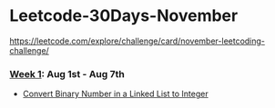 # Leetcode-30Days-November
https://leetcode.com/explore/challenge/card/november-leetcoding-challenge/


### [Week 1](https://github.com/abhinavroy23/Leetcode-30Days-November2020/tree/main/Week1): Aug 1st - Aug 7th
- [Convert Binary Number in a Linked List to Integer][11]

[11]: <https://github.com/abhinavroy23/Leetcode-30Days-November2020/blob/main/Week1/Convert%20Binary%20Number%20in%20a%20Linked%20List%20to%20Integer.swift>
